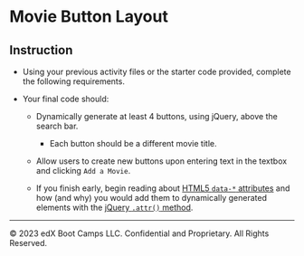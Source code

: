 # Movie Button Layout

## Instruction

- Using your previous activity files or the starter code provided, complete the following requirements.

- Your final code should:

  - Dynamically generate at least 4 buttons, using jQuery, above the search bar.

    - Each button should be a different movie title.

  - Allow users to create new buttons upon entering text in the textbox and clicking `Add a Movie`.

  - If you finish early, begin reading about [HTML5 `data-*` attributes](https://developer.mozilla.org/en-US/docs/Learn/HTML/Howto/Use_data_attributes) and how (and why) you would add them to dynamically generated elements with the [jQuery `.attr()` method](http://api.jquery.com/attr/).

---

© 2023 edX Boot Camps LLC. Confidential and Proprietary. All Rights Reserved.
